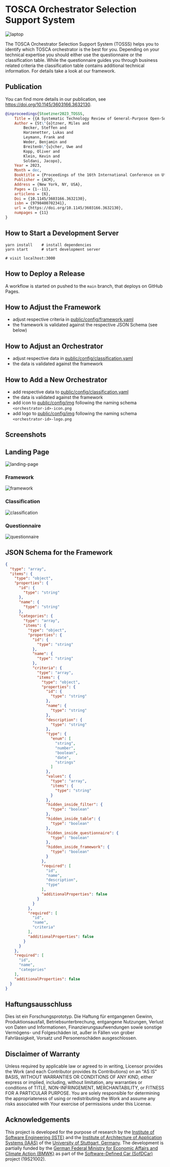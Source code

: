 # TOSCA Orchestrator Selection Support System

![laptop](assets/hero.png)

The TOSCA Orchestrator Selection Support System (TOSSS) helps you to identify which TOSCA orchestrator is the best for
you. Depending on your technical expertise you should either use the questionnaire or the classification table. While
the
questionnaire guides you through business related criteria the classification table contains additional technical
information. For details take a look at our framework.

## Publication 

You can find more details in our publication, see https://doi.org/10.1145/3603166.3632130.

```bibtex
@inproceedings{Stoetzner2023_TOSSS,
    Title = {{A Systematic Technology Review of General-Purpose Open-Source TOSCA Orchestrators}},
    Author = {St\"{o}tzner, Miles and 
        Becker, Steffen and 
        Harzenetter, Lukas and 
        Leymann, Frank and
        Weder, Benjamin and
        Breitenb\"{u}cher, Uwe and
        Kopp, Oliver and
        Klein, Kevin and
        Soldani, Jacopo},
    Year = 2023,
    Month = dec,
    Booktitle = {Proceedings of the 16th International Conference on Utility and Cloud Computing (UCC 2023)},
    Publisher = {ACM},
    Address = {New York, NY, USA},
    Pages = {1--11},
    articleno = {6},
    Doi = {10.1145/3603166.3632130},
    isbn = {9798400702341},
    url = {https://doi.org/10.1145/3603166.3632130},
    numpages = {11}
}
```

## How to Start a Development Server

```shell
yarn install    # install dependencies
yarn start      # start development server

# visit localhost:3000
```

## How to Deploy a Release

A workflow is started on pushed to the `main` branch, that deploys on GitHub Pages.

## How to Adjust the Framework

- adjust respective criteria in [public/config/framework.yaml](public/config/framework.yaml)
- the framework is validated against the respective JSON Schema (see below)

## How to Adjust an Orchestrator

- adjust respective data in [public/config/classification.yaml](public/config/classification.yaml)
- the data is validated against the framework

## How to Add a New Orchestrator

- add respective data to [public/config/classification.yaml](public/config/classification.yaml)
- the data is validated against the framework
- add icon to [public/config/img](public/config/img) following the naming schema `<orchestrator-id>-icon.png`
- add logo to [public/config/img](public/config/img) following the naming schema `<orchestrator-id>-logo.png`

## Screenshots

## Landing Page

![landing-page](assets/landing-page.png)

### Framework

![framework](assets/framework.png)

### Classification

![classification](assets/classification.png)

### Questionnaire

![questionnaire](assets/questionnaire.png)

## JSON Schema for the Framework

```json
{
  "type": "array",
  "items": {
    "type": "object",
    "properties": {
      "id": {
        "type": "string"
      },
      "name": {
        "type": "string"
      },
      "categories": {
        "type": "array",
        "items": {
          "type": "object",
          "properties": {
            "id": {
              "type": "string"
            },
            "name": {
              "type": "string"
            },
            "criteria": {
              "type": "array",
              "items": {
                "type": "object",
                "properties": {
                  "id": {
                    "type": "string"
                  },
                  "name": {
                    "type": "string"
                  },
                  "description": {
                    "type": "string"
                  },
                  "type": {
                    "enum": [
                      "string",
                      "number",
                      "boolean",
                      "date",
                      "strings"
                    ]
                  },
                  "values": {
                    "type": "array",
                    "items": {
                      "type": "string"
                    }
                  },
                  "hidden_inside_filter": {
                    "type": "boolean"
                  },
                  "hidden_inside_table": {
                    "type": "boolean"
                  },
                  "hidden_inside_questionnaire": {
                    "type": "boolean"
                  },
                  "hidden_inside_framework": {
                    "type": "boolean"
                  }
                },
                "required": [
                  "id",
                  "name",
                  "description",
                  "type"
                ],
                "additionalProperties": false
              }
            }
          },
          "required": [
            "id",
            "name",
            "criteria"
          ],
          "additionalProperties": false
        }
      }
    },
    "required": [
      "id",
      "name",
      "categories"
    ],
    "additionalProperties": false
  }
}
```

## Haftungsausschluss

Dies ist ein Forschungsprototyp. Die Haftung für entgangenen Gewinn, Produktionsausfall, Betriebsunterbrechung,
entgangene Nutzungen, Verlust von Daten und Informationen, Finanzierungsaufwendungen sowie sonstige Vermögens- und
Folgeschäden ist, außer in Fällen von grober Fahrlässigkeit, Vorsatz und Personenschäden ausgeschlossen.

## Disclaimer of Warranty

Unless required by applicable law or agreed to in writing, Licensor provides the Work (and each Contributor provides its
Contributions) on an "AS IS" BASIS, WITHOUT WARRANTIES OR CONDITIONS OF ANY KIND, either express or implied, including,
without limitation, any warranties or conditions of TITLE, NON-INFRINGEMENT, MERCHANTABILITY, or FITNESS FOR A
PARTICULAR PURPOSE. You are solely responsible for determining the appropriateness of using or redistributing the Work
and assume any risks associated with Your exercise of permissions under this License.


## Acknowledgements

This project is developed for the purpose of research by the [Institute of Software Engineering (ISTE)](https://www.iste.uni-stuttgart.de) and the [Institute of Architecture of Application Systems (IAAS)](https://www.iaas.uni-stuttgart.de) of the [University of Stuttgart, Germany](https://www.uni-stuttgart.de).
The development is partially funded by the [German Federal Ministry for Economic Affairs and Climate Action (BMWK)](https://www.bmwk.de/Navigation/EN/Home/home.html) as part of the [Software-Defined Car (SofDCar)](https://sofdcar.de) project (19S21002).

